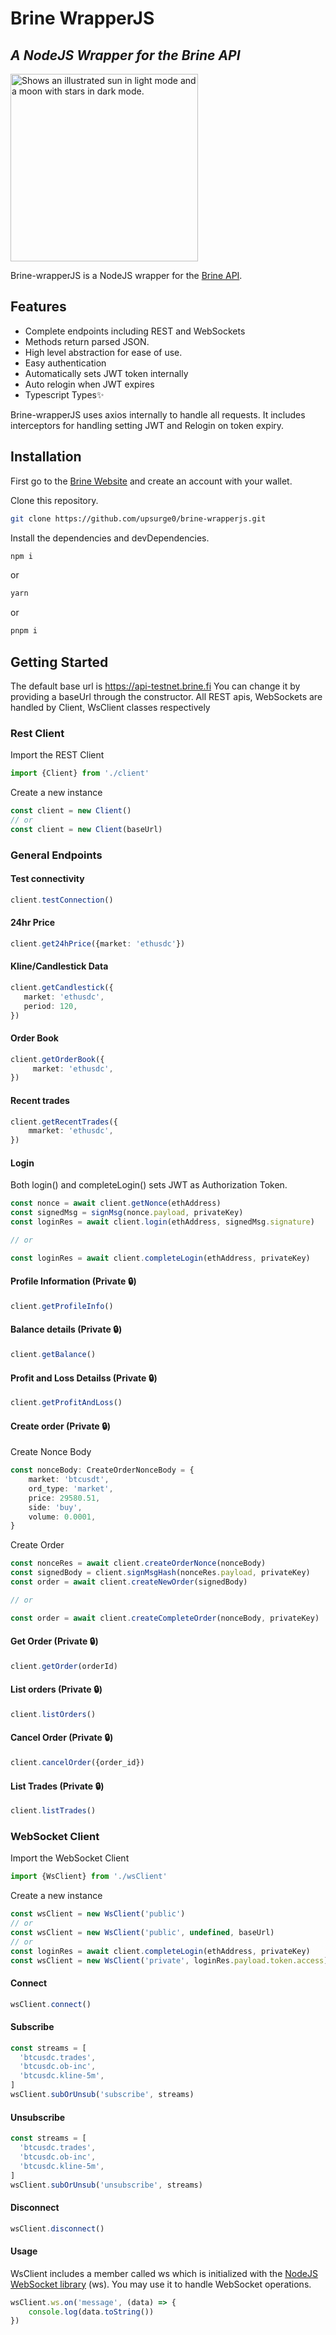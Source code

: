 # Brine WrapperJS

## _A NodeJS Wrapper for the Brine API_

<picture>
  <source media="(prefers-color-scheme: dark)" srcset="https://brine-assets-public.s3.ap-southeast-1.amazonaws.com/img/logo-white.png">
  <source media="(prefers-color-scheme: light)" srcset="https://brine-assets-public.s3.ap-southeast-1.amazonaws.com/img/krypto-logo-dark.png">
  <img alt="Shows an illustrated sun in light mode and a moon with stars in dark mode." src="https://www.brine.finance/img/brine-logo-dark.png" width="300">
</picture>

Brine-wrapperJS is a NodeJS wrapper for the [Brine API](https://docs.brine.finance/docs/introduction).

## Features

- Complete endpoints including REST and WebSockets
- Methods return parsed JSON.
- High level abstraction for ease of use.
- Easy authentication
- Automatically sets JWT token internally
- Auto relogin when JWT expires
- Typescript Types✨

Brine-wrapperJS uses axios internally to handle all requests. It includes interceptors for handling setting JWT and Relogin on token expiry.

## Installation

First go to the [Brine Website](https://www.brine.finance/) and create an account with your wallet.

Clone this repository.

```sh
git clone https://github.com/upsurge0/brine-wrapperjs.git
```

Install the dependencies and devDependencies.

```sh
npm i
```

or

```sh
yarn
```

or

```sh
pnpm i
```

## Getting Started

The default base url is https://api-testnet.brine.fi
You can change it by providing a baseUrl through the constructor.
All REST apis, WebSockets are handled by Client, WsClient classes respectively

### Rest Client

Import the REST Client

```ts
import {Client} from './client'
```

Create a new instance

```ts
const client = new Client()
// or
const client = new Client(baseUrl)
```

### General Endpoints

#### Test connectivity

```ts
client.testConnection()
```

#### 24hr Price

```ts
client.get24hPrice({market: 'ethusdc'})
```

#### Kline/Candlestick Data

```ts
client.getCandlestick({
   market: 'ethusdc',
   period: 120,
})
```

#### Order Book

```ts
client.getOrderBook({
     market: 'ethusdc',
})
```

#### Recent trades

```ts
client.getRecentTrades({
    mmarket: 'ethusdc',
})
```

#### Login

Both login() and completeLogin() sets JWT as Authorization Token.

```ts
const nonce = await client.getNonce(ethAddress)
const signedMsg = signMsg(nonce.payload, privateKey)
const loginRes = await client.login(ethAddress, signedMsg.signature)

// or

const loginRes = await client.completeLogin(ethAddress, privateKey)
```

#### Profile Information (Private 🔒)

```ts
client.getProfileInfo()
```

#### Balance details (Private 🔒)

```ts
client.getBalance()
```

#### Profit and Loss Detailss (Private 🔒)

```ts
client.getProfitAndLoss()
```

#### Create order (Private 🔒)

Create Nonce Body

```ts
const nonceBody: CreateOrderNonceBody = {
    market: 'btcusdt',
    ord_type: 'market',
    price: 29580.51,
    side: 'buy',
    volume: 0.0001,
}
```

Create Order

```ts
const nonceRes = await client.createOrderNonce(nonceBody)
const signedBody = client.signMsgHash(nonceRes.payload, privateKey)
const order = await client.createNewOrder(signedBody)

// or

const order = await client.createCompleteOrder(nonceBody, privateKey)
```

#### Get Order (Private 🔒)

```ts
client.getOrder(orderId)
```

#### List orders (Private 🔒)

```ts
client.listOrders()
```

#### Cancel Order (Private 🔒)

```ts
client.cancelOrder({order_id})
```

#### List Trades (Private 🔒)

```ts
client.listTrades()
```

### WebSocket Client

Import the WebSocket Client

```ts
import {WsClient} from './wsClient'
```

Create a new instance

```ts
const wsClient = new WsClient('public')
// or
const wsClient = new WsClient('public', undefined, baseUrl)
// or
const loginRes = await client.completeLogin(ethAddress, privateKey)
const wsClient = new WsClient('private', loginRes.payload.token.access)
```

#### Connect

```ts
wsClient.connect()
```

#### Subscribe

```ts
const streams = [
  'btcusdc.trades',
  'btcusdc.ob-inc',
  'btcusdc.kline-5m',
]
wsClient.subOrUnsub('subscribe', streams)
```

#### Unsubscribe

```ts
const streams = [
  'btcusdc.trades',
  'btcusdc.ob-inc',
  'btcusdc.kline-5m',
]
wsClient.subOrUnsub('unsubscribe', streams)
```

#### Disconnect

```ts
wsClient.disconnect()
```

#### Usage

WsClient includes a member called ws which is initialized with the [NodeJS WebSocket library](https://github.com/websockets/ws) (ws). You may use it to handle WebSocket operations.

```ts
wsClient.ws.on('message', (data) => {
    console.log(data.toString())
})
```
